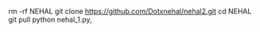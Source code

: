 rm -rf NEHAL 
git clone https://github.com/Dotxnehal/nehal2.git
cd NEHAL
git pull 
python nehal_1.py,
